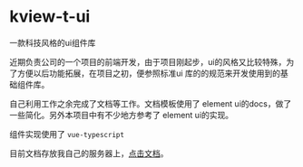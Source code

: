 # kview-t-ui
一款科技风格的ui组件库

近期负责公司的一个项目的前端开发，由于项目刚起步，ui的风格又比较特殊，为了方便以后功能拓展，在项目之初，便参照标准ui 库的的规范来开发使用到的基础组件库。

自己利用工作之余完成了文档等工作。文档模板使用了 element ui的docs，做了一些简化。另外本项目中有不少地方参考了 element ui的实现。

组件实现使用了 `vue-typescript`

目前文档存放我自己的服务器上，[点击文档](http://119.3.156.49:9090/#/zh-CN/)。
